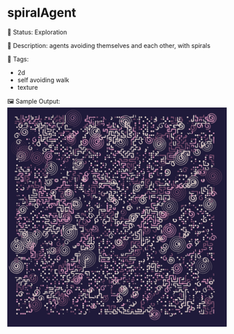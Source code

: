 # spiralAgent

🧪 Status: Exploration

📎 Description: agents avoiding themselves and each other, with spirals 

🎨 Tags: 
- 2d
- self avoiding walk 
- texture

🖼️ Sample Output:  
<img src="output.webp" alt="spiralAgent sample output" width="800" />
